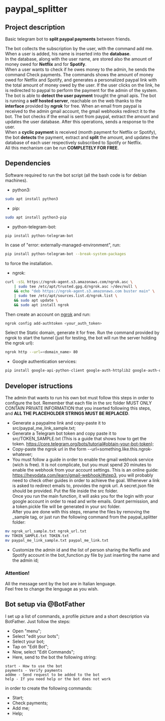 # paypal_splitter

## Project description
Basic telegram bot to **split paypal payments** between friends.

The bot collects the subscription by the user, with the command add me.  
When a user is added, his name is inserted into the **database**.  
In the database, along with the user name, are stored also the amount of money owed for **Netflix** and for **Spotify**.  
When a user wants to check if he owes money to the admin, he sends the command Check payments.
The commands shows the amount of money owed for Netflix and Spotify, and generates a personalized paypal link with the total amount of money owed by the user. If the user clicks on the link, he is redirected to paypal to perform the payment for the admin of the system.  
The bot is able to **detect the user payment** trought the gmail apis. The bot is running a **self hosted server**, reachable on the web thanks to the **interface** provided by **ngrok** for free. When an email from paypal is received to the admin gmail account, the gmail webhooks redirect it to the bot. The bot checks if the email is sent from paypal, extract the amount and updates the user database. After this operations, sends a response to the user.  
When a **cyclic payment** is received (month payment for Netflix or Spotify), the bot **detects** the payment, extract and **split** the amount, and updates the database of each user respectively subscribed to Spotify or Netflix.  
All this mechanism can be run **COMPLETELY FOR FREE**.
## Dependencies
Software required to run the bot script (all the bash code is for debian machines).
- python3:
```bash
sudo apt install python3
```
- pip:
```bash
sudo apt install python3-pip
```
- python-telegram-bot:
```bash
pip install python-telegram-bot
```
In case of "error: externally-managed-environment", run:
```bash
pip install python-telegram-bot --break-system-packages
```
to force the installation.
- ngrok:
```bash
curl -sSL https://ngrok-agent.s3.amazonaws.com/ngrok.asc \
	| sudo tee /etc/apt/trusted.gpg.d/ngrok.asc >/dev/null \
	&& echo "deb https://ngrok-agent.s3.amazonaws.com buster main" \
	| sudo tee /etc/apt/sources.list.d/ngrok.list \
	&& sudo apt update \
	&& sudo apt install ngrok
```
Then create an account on [ngrok](https://ngrok.com/) and run:
```bash
ngrok config add-authtoken <your_auth_token>
```
Select the Static domain, generate it for free.
Run the command provided by ngrok to start the tunnel (just for testing, the bot will run the server holding the ngrok url):
```bash
ngrok http --url=<domain_name> 80
```
- Google authentication services:
```bash
pip install google-api-python-client google-auth-httplib2 google-auth-oauthlib --break-system-package
```

## Developer istructions
The admin that wants to run his own bot must follow this steps in order to configure the bot.
Remember that each file in the src folder MUST ONLY CONTAIN PRIVATE INFORMATION that you inserted following this steps, and **ALL THE PLACEHOLDER STRINGS MUST BE REPLACED**.
- Generate a paypalme link and copy-paste it to src/paypal_me_link_sample.txt;
- Generate a Telegram bot token and copy paste it to src/TOKEN_SAMPLE.txt (This is a guide that shows how to get the token. https://core.telegram.org/bots/tutorial#obtain-your-bot-token);
- Copy-paste the ngrok url in the form --url=something.like.this.ngrok-whatever;
- You must follow a guide in order to enable the gmail webhook service (wich is free). It is not complicate, but you must spend 20 minutes to enable the webhook from your account settings. This is an online guide: https://hevodata.com/learn/gmail-webhook/#step3, you will probably need to check other guides in order to achieve the goal. 
Whenever a link is asked to redirect emails to, provides the ngrok url. A secret.json file should be provided. Put the file inside the src folder.  
Once you run the main function, it will asks you for the login with your google account in order to read and write emails. Grant permission, and a token.pickle file will be generated in your src folder.  
After you are done with this steps, rename the files by removing the _sample tag, or just run the following command from the paypal_splitter folder:
```bash
mv ngrok_url_sample.txt ngrok_url.txt
mv TOKEN_SAMPLE.txt TOKEN.txt
mv paypal_me_link_sample.txt paypal_me_link.txt
```

- Customize the admin id and the list of person sharing the Neflix and Spotify account in the bot_function.py file by just inserting the name and the admin id;

### Attention!
All the message sent by the bot are in Italian lenguage.  
Feel free to change the lenguage as you wish.

## Bot setup via @BotFather
I set up a list of commands, a profile picture and a short description via BotFather.
Just follow the steps:
- Open "menu";
- Select "edit your bots";
- Select your bot;
- Tap on "Edit Bot";
- Now, select "Edit Commands";
- Here, send to the bot the following string:
```
start - How to use the bot
payments - Verify payments
addme - Send request to be added to the bot
help - If you need help or the bot does not work
```
in order to create the following commands:
- Start;
- Check payments;
- Add me;
- Help;
